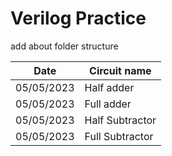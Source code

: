 # Verilog Practice

add about folder structure

| Date       | Circuit name    |
| ---------- | --------------- |
| 05/05/2023 | Half adder      |
| 05/05/2023 | Full adder      |
| 05/05/2023 | Half Subtractor |
| 05/05/2023 | Full Subtractor |
